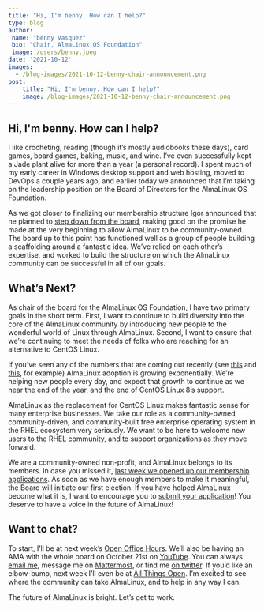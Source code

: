 ```yaml
---
title: "Hi, I'm benny. How can I help?"
type: blog
author: 
 name: "benny Vasquez"
 bio: "Chair, AlmaLinux OS Foundation"
 image: /users/benny.jpeg
date: '2021-10-12'
images:
  - /blog-images/2021-10-12-benny-chair-announcement.png
post: 
    title: "Hi, I'm benny. How can I help?"
    image: /blog-images/2021-10-12-benny-chair-announcement.png
---
```


## Hi, I'm benny. How can I help?

I like crocheting, reading (though it’s mostly audiobooks these days), card games, board games, baking, music, and wine. I’ve even successfully kept a Jade plant alive for more than a year (a personal record). I spent much of my early career in Windows desktop support and web hosting, moved to DevOps a couple years ago, and earlier today we announced that I’m taking on the leadership position on the Board of Directors for the AlmaLinux OS Foundation. 

As we got closer to finalizing our membership structure Igor announced that he planned to [step down from the board](https://blog.cloudlinux.com/why-i-have-decided-to-step-down-from-the-almalinux-os-foundation-board), making good on the promise he made at the very beginning to allow AlmaLinux to be community-owned. The board up to this point has functioned well as a group of people building a scaffolding around a fantastic idea. We’ve relied on each other’s expertise, and worked to build the structure on which the AlmaLinux community can be successful in all of our goals. 

## What’s Next?

As chair of the board for the AlmaLinux OS Foundation, I have two primary goals in the short term. First, I want to continue to build diversity into the core of the AlmaLinux community by introducing new people to the wonderful world of Linux through AlmaLinux. Second, I want to ensure that we’re continuing to meet the needs of folks who are reaching for an alternative to CentOS Linux. 

If you’ve seen any of the numbers that are coming out recently (see [this](https://twitter.com/mattdm/status/1447224002448142337) and [this](https://twitter.com/carlwgeorge/status/1446193766830858241), for example) AlmaLinux adoption is growing exponentially. We’re helping new people every day, and expect that growth to continue as we near the end of the year, and the end of CentOS Linux 8’s support. 

AlmaLinux as the replacement for CentOS Linux makes fantastic sense for many enterprise businesses. We take our role as a community-owned, community-driven, and community-built free enterprise operating system in the RHEL ecosystem very seriously. We want to be here to welcome new users to the RHEL community, and to support organizations as they move forward.

We are a community-owned non-profit, and AlmaLinux belongs to its members. In case you missed it, [last week we opened up our membership applications](/blog/what-almalinux-foundation-membership-means-for-you/). As soon as we have enough members to make it meaningful, the Board will initiate our first election. If you have helped AlmaLinux become what it is, I want to encourage you to [submit your application](/members/)! You deserve to have a voice in the future of AlmaLinux! 

## Want to chat?

To start, I’ll be at next week’s [Open Office Hours](/blog/almalinux-open-office-hours/). We’ll also be having an AMA with the whole board on October 21st on [YouTube](https://www.youtube.com/watch?v=xS54wRKoUQk). You can always [email me](mailto:benny@almalinux.org), message me on [Mattermost](https://chat.almalinux.org/login), or find me [on twitter](https://twitter.com/bennyvasquez). If you’d like an elbow-bump, next week I’ll even be at [All Things Open](https://2021.allthingsopen.org/). I’m excited to see where the community can take AlmaLinux, and to help in any way I can. 

The future of AlmaLinux is bright. Let’s get to work.